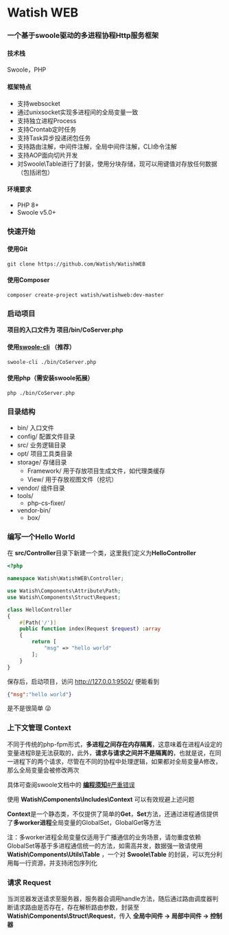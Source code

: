 # Watish WEB
### 一个基于swoole驱动的多进程协程Http服务框架
#### 技术栈
Swoole，PHP

#### 框架特点
+ 支持websocket
+ 通过unixsocket实现多进程间的全局变量一致
+ 支持独立进程Process
+ 支持Crontab定时任务
+ 支持Task异步投递闭包任务
+ 支持路由注解，中间件注解，全局中间件注解，CLI命令注解
+ 支持AOP面向切片开发
+ 对Swoole\Table进行了封装，使用分块存储，现可以用键值对存放任何数据（包括闭包）

#### 环境要求
+ PHP 8+
+ Swoole v5.0+

### 快速开始
#### 使用Git
```shell
git clone https://github.com/Watish/WatishWEB
```

#### 使用Composer

```shell
composer create-project watish/watishweb:dev-master
```



### 启动项目

**项目的入口文件为  项目/bin/CoServer.php**

#### 使用[swoole-cli](https://github.com/swoole/swoole-cli) （推荐）

```shell
swoole-cli ./bin/CoServer.php
```

#### 使用php（需安装swoole拓展）

```
php ./bin/CoServer.php
```



### 目录结构

- bin/ 入口文件
- config/ 配置文件目录
- src/ 业务逻辑目录
- opt/ 项目工具类目录
- storage/ 存储目录
    - Framework/ 用于存放项目生成文件，如代理类缓存
    - View/ 用于存放视图文件（挖坑）
- vendor/ 组件目录
- tools/
    - php-cs-fixer/
- vendor-bin/
    - box/



### 编写一个Hello World

在 **src/Controller**目录下新建一个类，这里我们定义为**HelloController**

```php
<?php

namespace Watish\WatishWEB\Controller;

use Watish\Components\Attribute\Path;
use Watish\Components\Struct\Request;

class HelloController
{
    #[Path('/')]
    public function index(Request $request) :array
    {
        return [
            "msg" => "hello world"
        ];
    }
}
```

保存后，启动项目，访问 http://127.0.0.1:9502/ 便能看到

```json
{"msg":"hello world"}
```

是不是很简单 😜



### 上下文管理 Context

不同于传统的php-fpm形式，**多进程之间存在内存隔离**，这意味着在进程A设定的变量进程B是无法获取的，此外，**请求与请求之间并不是隔离的**，也就是说，在同一进程下的两个请求，尽管在不同的协程中处理逻辑，如果都对全局变量A修改，那么全局变量会被修改两次

具体可查阅swoole文档中的 [**编程须知**#严重错误](https://wiki.swoole.com/#/coroutine/notice?id=%e4%b8%a5%e9%87%8d%e9%94%99%e8%af%af)

使用 **Watish\Components\Includes\Context** 可以有效规避上述问题

**Context**是一个静态类，不仅提供了简单的**Get**，**Set**方法，还通过进程通信提供了**多worker进程**全局变量的GlobalSet，GlobalGet等方法

注：多worker进程全局变量仅适用于广播通信的业务场景，请勿重度依赖GlobalSet等基于多进程通信统一的方法，如需高并发，数据强一致请使用 **Watish\Components\Utils\Table** ，一个对 **Swoole\Table** 的封装，可以充分利用每一行资源，并支持闭包序列化

### 请求 Request

当浏览器发送请求至服务器，服务器会调用handle方法，随后通过路由调度器判断请求路由是否存在，存在解析路由参数，封装至 **Watish\Components\Struct\Request**，传入 **全局中间件 -> 局部中间件 -> 控制器**
